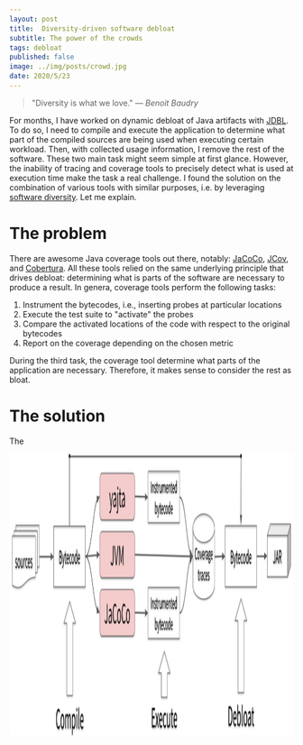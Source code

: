 ```yaml
---
layout: post
title:  Diversity-driven software debloat
subtitle: The power of the crowds
tags: debloat
published: false
image: ../img/posts/crowd.jpg
date: 2020/5/23
---
```



> "Diversity is what we love." *― Benoit Baudry*


For months, I have worked on dynamic debloat of Java artifacts with [JDBL](https://github.com/castor-software/jdbl). To do so, I need to compile and execute the application to determine what part of the compiled sources are being used when executing certain workload. Then, with collected usage information, I remove the rest of the software. These two main task might seem simple at first glance. However, the inability of tracing and coverage tools to precisely detect what is used at execution time make the task a real challenge. I found the solution on the combination of various tools with similar purposes, i.e. by leveraging [software diversity](https://dl.acm.org/doi/abs/10.1145/2807593). Let me explain.  


# The problem

There are awesome Java coverage tools out there, notably: [JaCoCo](https://www.eclemma.org/jacoco/), [JCov](https://wiki.openjdk.java.net/display/CodeTools/jcov), and [Cobertura](https://cobertura.github.io/cobertura/). All these tools relied on the same underlying principle that drives debloat: determining what is parts of the software are necessary to produce a result. In genera, coverage tools perform the following tasks:

1. Instrument the bytecodes, i.e., inserting probes at particular locations 
2. Execute the test suite to "activate" the probes
3. Compare the activated locations of the code with respect to the original bytecodes
4. Report on the coverage depending on the chosen metric


During the third task, the coverage tool determine what parts of the application are necessary. Therefore, it makes sense to consider the rest as bloat.


# The solution


The

<p align="center">
  <a href="">
    <img src="../img/posts/jdbl_diversity.jpg" height="500px"/>
  </a>
</p>
